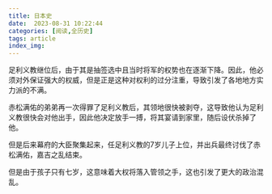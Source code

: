 ```yaml
---
title: 日本史
date:  2023-08-31 10:22:44
categories: [阅读,全历史]
tags: article
index_img: 
---
```

足利义教继位后，由于其是抽签选中且当时将军的权势也在逐渐下降。因此，他必须对外保证强大的权威，但是正是这种对权利的过分注重，导致引发了各地地方实力派的不满。

赤松满佑的弟弟再一次得罪了足利义教后，其领地很快被剥夺，这导致他认为足利义教很快会对他出手，因此他决定放手一搏，将其宴请到家里，随后设伏杀掉了他。

但是后来幕府的大臣聚集起来，任足利义教的7岁儿子上位，并出兵最终讨伐了赤松满佑，嘉吉之乱结束。

但是由于孩子只有七岁，这意味着大权将落入管领之手，这也引发了更大的政治混乱。